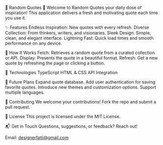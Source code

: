 🌟 Random Quotes 🌟
Welcome to Random Quotes your daily dose of inspiration! This application delivers a fresh and motivating quote each time you use it.

✨ Features
Endless Inspiration: New quotes with every refresh.
Diverse Collection: From thinkers, writers, and visionaries.
Sleek Design: Simple, clean, and elegant interface.
Lightning Fast: Quick load times and smooth performance on any device.

🚀 How It Works
Fetch: Retrieves a random quote from a curated collection or API.
Display: Presents the quote in a beautiful format.
Refresh: Get a new quote by refreshing the page or clicking a button.

🔧 Technologies
TypeScript
HTML & CSS
API Integration

📅 Future Plans
Expand quote database.
Add user authentication for saving favorite quotes.
Introduce new themes and customization options.
Support multiple languages.

🤝 Contributing
We welcome your contributions! Fork the repo and submit a pull request.

📜 License
This project is licensed under the MIT License.

📬 Get in Touch
Questions, suggestions, or feedback? Reach out!

Email: designerfatii@gmail.com
